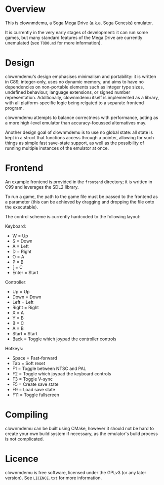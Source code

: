 # Overview

This is clownmdemu, a Sega Mega Drive (a.k.a. Sega Genesis) emulator.

It is currently in the very early stages of development: it can run some games,
but many standard features of the Mega Drive are currently unemulated (see
`TODO.md` for more information).


# Design

clownmdemu's design emphasises minimalism and portability: it is written in C89,
integer-only, uses no dynamic memory, and aims to have no dependencies on
non-portable elements such as integer type sizes, undefined behaviour, language
extensions, or signed number representation. Additionally, clownmdemu itself is
implemented as a library, with all platform-specific logic being relgated to a
separate frontend program.

clownmdemu attempts to balance correctness with performance, acting as a more
high-level emulator than accuracy-focussed alternatives may.

Another design goal of clownmdemu is to use no global state: all state is kept
in a struct that functions access through a pointer, allowing for such things
as simple fast save-state support, as well as the possibility of running
multiple instances of the emulator at once.


# Frontend

An example frontend is provided in the `frontend` directory; it is written in
C99 and leverages the SDL2 library.

To run a game, the path to the game file must be passed to the frontend as a
parameter (this can be achieved by dragging and dropping the file onto the
executable).

The control scheme is currently hardcoded to the following layout:

Keyboard:
- W  = Up
- S  = Down
- A  = Left
- D  = Right
- O  = A
- P  = B
- \[ = C
- Enter = Start

Controller:
- Up    = Up
- Down  = Down
- Left  = Left
- Right = Right
- X     = A
- Y     = B
- B     = C
- A     = B
- Start = Start
- Back  = Toggle which joypad the controller controls

Hotkeys:
- Space = Fast-forward
- Tab   = Soft reset
- F1    = Toggle between NTSC and PAL
- F2    = Toggle which joypad the keyboard controls
- F3    = Toggle V-sync
- F5    = Create save state
- F9    = Load save state
- F11   = Toggle fullscreen


# Compiling

clownmdemu can be built using CMake, however it should not be hard to create
your own build system if necessary, as the emulator's build process is not
complicated.


# Licence

clownmdemu is free software, licensed under the GPLv3 (or any later version).
See `LICENCE.txt` for more information.
